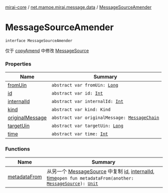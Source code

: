 [mirai-core](../../index.md) / [net.mamoe.mirai.message.data](../index.md) / [MessageSourceAmender](./index.md)

# MessageSourceAmender

`interface MessageSourceAmender`

仅于 [copyAmend](../copy-amend.md) 中修改 [MessageSource](../-message-source/index.md)

### Properties

| Name | Summary |
|---|---|
| [fromUin](from-uin.md) | `abstract var fromUin: `[`Long`](https://kotlinlang.org/api/latest/jvm/stdlib/kotlin/-long/index.html) |
| [id](id.md) | `abstract var id: `[`Int`](https://kotlinlang.org/api/latest/jvm/stdlib/kotlin/-int/index.html) |
| [internalId](internal-id.md) | `abstract var internalId: `[`Int`](https://kotlinlang.org/api/latest/jvm/stdlib/kotlin/-int/index.html) |
| [kind](kind.md) | `abstract var kind: Kind` |
| [originalMessage](original-message.md) | `abstract var originalMessage: `[`MessageChain`](../-message-chain/index.md) |
| [targetUin](target-uin.md) | `abstract var targetUin: `[`Long`](https://kotlinlang.org/api/latest/jvm/stdlib/kotlin/-long/index.html) |
| [time](time.md) | `abstract var time: `[`Int`](https://kotlinlang.org/api/latest/jvm/stdlib/kotlin/-int/index.html) |

### Functions

| Name | Summary |
|---|---|
| [metadataFrom](metadata-from.md) | 从另一个 [MessageSource](../-message-source/index.md) 中复制 [id](id.md), [internalId](internal-id.md), [time](time.md)`open fun metadataFrom(another: `[`MessageSource`](../-message-source/index.md)`): `[`Unit`](https://kotlinlang.org/api/latest/jvm/stdlib/kotlin/-unit/index.html) |
